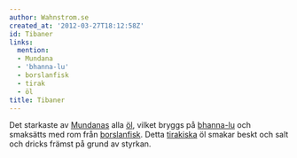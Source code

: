 ```yaml
---
author: Wahnstrom.se
created_at: '2012-03-27T18:12:58Z'
id: Tibaner
links:
  mention:
  - Mundana
  - 'bhanna-lu'
  - borslanfisk
  - tirak
  - öl
title: Tibaner
---
```


Det starkaste av [Mundanas] alla [öl], vilket bryggs på [bhanna-lu] och smaksätts med rom från
[borslanfisk]. Detta [tirakiska] öl smakar beskt och salt och dricks främst på grund av styrkan.

  [Mundanas]: Mundana
  [öl]: öl
  [bhanna-lu]: bhanna-lu
  [borslanfisk]: borslanfisk
  [tirakiska]: tirak
